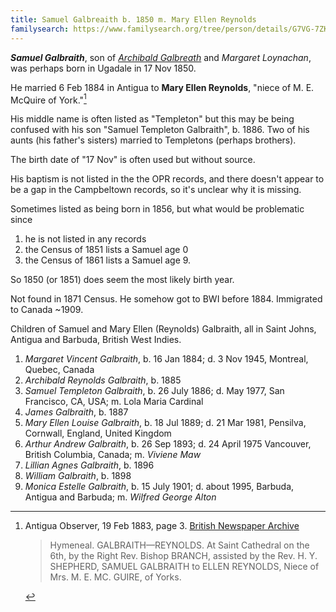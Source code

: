 ```yaml
---
title: Samuel Galbreaith b. 1850 m. Mary Ellen Reynolds
familysearch: https://www.familysearch.org/tree/person/details/G7VG-7ZK
---
```

***Samuel Galbraith***, son of *[Archibald Galbreath](galbreath-archibald-1803.md)* and *Margaret Loynachan*,
was perhaps born in Ugadale in 17 Nov 1850.

He married 6 Feb 1884 in Antigua to **Mary Ellen Reynolds**, "niece of M. E. McQuire of York."[^marriage]

His middle name is often listed as "Templeton" but this may be being confused with his son "Samuel Templeton Galbraith", b. 1886.  Two of his aunts (his father's sisters) married to Templetons (perhaps brothers).

The birth date of "17 Nov" is often used but without source.

His baptism is not listed in the the OPR records, and there doesn't appear to be a gap in the Campbeltown records, so it's unclear why it is missing.

Sometimes listed as being born in 1856, but what would be problematic since 

1. he is not listed in any records
2. the Census of 1851 lists a Samuel age 0
3. the Census of 1861 lists a Samuel age 9.

So 1850 (or 1851) does seem the most likely birth year.

Not found in 1871 Census.
He somehow got to BWI before 1884.
Immigrated to Canada ~1909.

Children of Samuel and Mary Ellen (Reynolds) Galbraith, all in Saint Johns, Antigua and Barbuda, British West Indies.

1. *Margaret Vincent Galbraith*, b. 16 Jan 1884; d. 3 Nov 1945, Montreal, Quebec, Canada
2. *Archibald Reynolds Galbraith*, b. 1885
3. *Samuel Templeton Galbraith*, b. 26 July 1886; d. May 1977, San Francisco, CA, USA; m. Lola Maria Cardinal
4. *James Galbraith*, b. 1887
5. *Mary Ellen Louise Galbraith*,  b. 18 Jul 1889; d. 21 Mar 1981, Pensilva, Cornwall, England, United Kingdom
6. *Arthur Andrew Galbraith*, b. 26 Sep 1893; d. 24 April 1975 Vancouver, British Columbia, Canada; m. *Viviene Maw*
7. *Lillian Agnes Galbraith*, b. 1896
8. *William Galbraith*, b. 1898
9. *Monica Estelle Galbraith*, b. 15 July 1901; d. about 1995, Barbuda, Antigua and Barbuda; m.  *Wilfred George Alton*

[^marriage]:  Antigua Observer, 19 Feb 1883, page 3. [British Newspaper Archive](https://www.britishnewspaperarchive.co.uk/viewer/bl/0003360/18830219/029/0003)
    > Hymeneal. GALBRAITH—REYNOLDS. At Saint Cathedral on the 6th,
    > by the Right Rev. Bishop BRANCH, assisted by the Rev. H. Y. SHEPHERD,
    > SAMUEL GALBRAITH to ELLEN REYNOLDS, Niece of Mrs. M. E. MC. GUIRE, of Yorks. 
